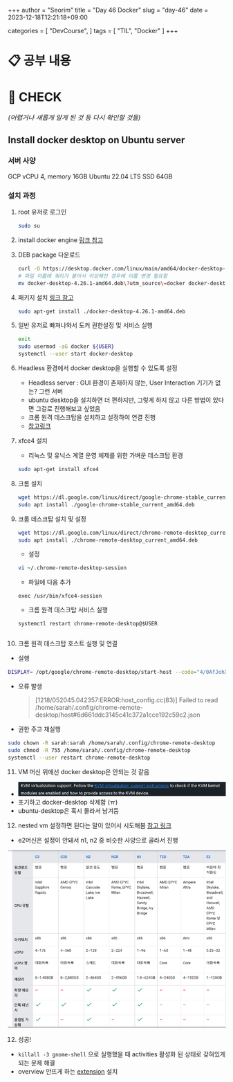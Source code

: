 +++
author = "Seorim"
title =  "Day 46 Docker"
slug = "day-46"
date = 2023-12-18T12:21:18+09:00

categories = [
    "DevCourse",
]
tags = [
    "TIL", "Docker"
]
+++

<style>
g1 { color: #79AC78 }
g2 { color: #B0D9B1 }
g3 { color: #D0E7D2 }
g4 { color: #618264 }
o1 { color: #F9B572 }
w1 { color: #FAF8ED }
</style>

# 📋 공부 내용

##

###

# 👀 CHECK

_<span style = "font-size:15px">(어렵거나 새롭게 알게 된 것 등 다시 확인할 것들)</span>_

## Install docker desktop on Ubuntu server

### 서버 사양

GCP
vCPU 4, memory 16GB
Ubuntu 22.04 LTS
SSD 64GB

### 설치 과정

1. root 유저로 로그인
    ```bash
    sudo su
    ```
2. install docker engine
   [링크 참고](https://docs.docker.com/engine/install/ubuntu/#install-using-the-repository)

3. DEB package 다운로드

    ```bash
    curl -O https://desktop.docker.com/linux/main/amd64/docker-desktop-4.26.1-amd64.deb?utm_source=docker&utm_medium=webreferral&utm_campaign=docs-driven-download-linux-amd64
    # 파일 이름에 쿼리가 붙어서 이상해진 경우에 이름 변경 필요함
    mv docker-desktop-4.26.1-amd64.deb\?utm_source\=docker docker-desktop-4.26.1-amd64.deb
    ```

4. 패키지 설치
   [링크 참고](https://docs.docker.com/desktop/install/ubuntu/#install-docker-desktop)

    ```bash
    sudo apt-get install ./docker-desktop-4.26.1-amd64.deb
    ```

5. 일반 유저로 빠져나와서 도커 권한설정 및 서비스 실행

    ```bash
    exit
    sudo usermod -aG docker ${USER}
    systemctl --user start docker-desktop
    ```

6. Headless 환경에서 docker desktop을 실행할 수 있도록 설정

    - Headless server : GUI 환경이 존재하지 않는, User Interaction 기기가 없는? 그런 서버
    - ubuntu desktop을 설치하면 더 편하지만, 그렇게 하지 않고 다른 방법이 있다면 그걸로 진행해보고 싶었음
    - 크롬 원격 데스크탑을 설치하고 설정하여 연결 진행
    - [참고링크](https://devicetests.com/chrome-remote-desktop-ubuntu-server#google_vignette)

7. xfce4 설치

    - 리눅스 및 유닉스 계열 운영 체제를 위한 가벼운 데스크탑 환경

    ```bash
    sudo apt-get install xfce4
    ```

8. 크롬 설치
    ```bash
    wget https://dl.google.com/linux/direct/google-chrome-stable_current_amd64.deb
    sudo apt install ./google-chrome-stable_current_amd64.deb
    ```
9. 크롬 데스크탑 설치 및 설정

    ```bash
    wget https://dl.google.com/linux/direct/chrome-remote-desktop_current_amd64.deb
    sudo apt install ./chrome-remote-desktop_current_amd64.deb
    ```

    - 설정

    ```bash
    vi ~/.chrome-remote-desktop-session
    ```

    - 파일에 다음 추가

    ```
    exec /usr/bin/xfce4-session
    ```

    - 크롬 원격 데스크탑 서비스 실행

    ```
    systemctl restart chrome-remote-desktop@$USER
    ```

    ```

    ```

10. 크롬 원격 데스크탑 호스트 실행 및 연결

-   실행

```bash
DISPLAY= /opt/google/chrome-remote-desktop/start-host --code="4/0AfJohXmJq9WTMUqer6hYc5SHvw2-HH8XJBktdLdjEwjjqfTzxDb-Hnkh7XsTWVWintaZ7A" --redirect-url="https://remotedesktop.google.com/_/oauthredirect" --name=$(hostname)
```

-   오류 발생

    > [1218/052045.042357:ERROR:host_config.cc(83)] Failed to read /home/sarah/.config/chrome-remote-desktop/host#6d661ddc3145c41c372a1cce192c59c2.json

-   권한 주고 재실행

```bash
sudo chown -R sarah:sarah /home/sarah/.config/chrome-remote-desktop
sudo chmod -R 755 /home/sarah/.config/chrome-remote-desktop
systemctl --user restart chrome-remote-desktop

```

11. VM 머신 위에선 docker desktop은 안되는 것 같음

-   ![](image.png)
-   포기하고 docker-desktop 삭제함 (ㅠ)
-   ubuntu-desktop은 혹시 몰라서 남겨둠

12. nested vm 설정하면 된다는 말이 있어서 시도해봄
    [참고 링크](https://cloud.google.com/compute/docs/instances/nested-virtualization/enabling?hl=ko)

-   e2머신은 설정이 안돼서 n1, n2 중 비슷한 사양으로 골라서 진행

![](image-1.png)

12. 성공!

-   `killall -3 gnome-shell` 으로 실행했을 때 activities 활성화 된 상태로 갖혀있게되는 문제 해결
-   overview 안뜨게 하는 [extension](https://askubuntu.com/questions/1370068/ubuntu-now-always-starts-in-overview-mode-when-logging-in-how-to-avoid) 설치
